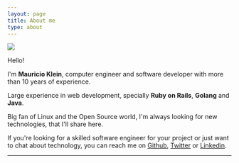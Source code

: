 ```yaml
---
layout: page
title: About me
type: about
---
```


<img class="about-img" src="{{site.url}}/assets/images/avatar.gif">

Hello!

I'm **Mauricio Klein**, computer engineer and software developer with more than 10 years of experience.

Large experience in web development, specially **Ruby on Rails**, **Golang** and **Java**.

Big fan of Linux and the Open Source world, I'm always looking for new technologies, that I'll share here.

If you're looking for a skilled software engineer for your project or just want to chat about technology,
you can reach me on [Github][github], [Twitter][twitter] or [Linkedin][linkedin].

---

[github]: https://github.com/mauricioklein
[twitter]: https://twitter.com/Mauricio_Klein
[linkedin]: https://www.linkedin.com/in/mauricioklein
